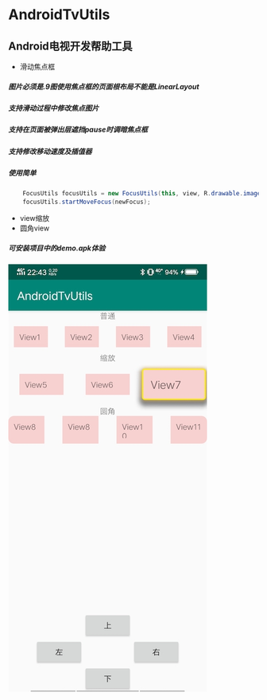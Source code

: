 # AndroidTvUtils
## Android电视开发帮助工具
* 滑动焦点框
##### 图片必须是.9图使用焦点框的页面根布局不能是LinearLayout
##### 支持滑动过程中修改焦点图片
##### 支持在页面被弹出层遮挡pause时调暗焦点框
##### 支持修改移动速度及插值器
##### 使用简单
```java
    FocusUtils focusUtils = new FocusUtils(this, view, R.drawable.image_focus);
    focusUtils.startMoveFocus(newFocus);
```

* view缩放
* 圆角view
##### *可安装项目中的demo.apk体验*

![demo.jpg](demo.jpg)

